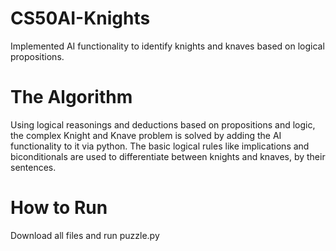 # CS50AI-Knights
Implemented AI functionality to identify knights and knaves based on logical propositions.

# The Algorithm
Using logical reasonings and deductions based on propositions and logic, the complex Knight and Knave problem is solved by adding the AI functionality to it via python. 
The basic logical rules like implications and biconditionals are used to differentiate between knights and knaves, by their sentences.

# How to Run
Download all files and run puzzle.py
